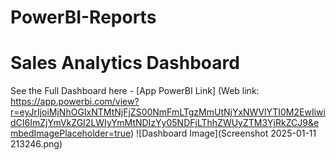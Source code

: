 # PowerBI-Reports
# Sales Analytics Dashboard
See the Full Dashboard here - [App PowerBI Link] (Web link: https://app.powerbi.com/view?r=eyJrIjoiMjNhOGIxNTMtNjFjZS00NmFmLTgzMmUtNjYxNWVlYTI0M2EwIiwidCI6ImZjYmVkZGI2LWIyYmMtNDIzYy05NDFjLThhZWUyZTM3YjRkZCJ9&embedImagePlaceholder=true)
![Dashboard Image](Screenshot 2025-01-11 213246.png)
